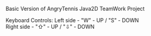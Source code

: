 Basic Version of AngryTennis Java2D TeamWork Project

Keyboard Controls:
Left side  - "W" - UP / "S" - DOWN <br />
Right side - "⇧" - UP / "⇩" - DOWN
